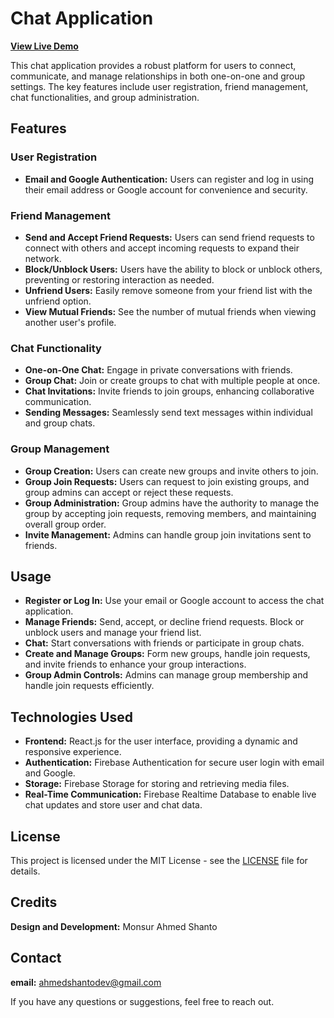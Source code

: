 # Chat Application

**[View Live Demo](https://ripple-chatting-app.vercel.app/)**

This chat application provides a robust platform for users to connect, communicate, and manage relationships in both one-on-one and group settings. The key features include user registration, friend management, chat functionalities, and group administration.

## Features

### User Registration
- **Email and Google Authentication:** Users can register and log in using their email address or Google account for convenience and security.

### Friend Management
- **Send and Accept Friend Requests:** Users can send friend requests to connect with others and accept incoming requests to expand their network.
- **Block/Unblock Users:** Users have the ability to block or unblock others, preventing or restoring interaction as needed.
- **Unfriend Users:** Easily remove someone from your friend list with the unfriend option.
- **View Mutual Friends:** See the number of mutual friends when viewing another user's profile.

### Chat Functionality
- **One-on-One Chat:** Engage in private conversations with friends.
- **Group Chat:** Join or create groups to chat with multiple people at once.
- **Chat Invitations:** Invite friends to join groups, enhancing collaborative communication.
- **Sending Messages:** Seamlessly send text messages within individual and group chats.

### Group Management
- **Group Creation:** Users can create new groups and invite others to join.
- **Group Join Requests:** Users can request to join existing groups, and group admins can accept or reject these requests.
- **Group Administration:** Group admins have the authority to manage the group by accepting join requests, removing members, and maintaining overall group order.
- **Invite Management:** Admins can handle group join invitations sent to friends.

## Usage

- **Register or Log In:** Use your email or Google account to access the chat application.
- **Manage Friends:** Send, accept, or decline friend requests. Block or unblock users and manage your friend list.
- **Chat:** Start conversations with friends or participate in group chats.
- **Create and Manage Groups:** Form new groups, handle join requests, and invite friends to enhance your group interactions.
- **Group Admin Controls:** Admins can manage group membership and handle join requests efficiently.

## Technologies Used

- **Frontend:** React.js for the user interface, providing a dynamic and responsive experience.
- **Authentication:** Firebase Authentication for secure user login with email and Google.
- **Storage:** Firebase Storage for storing and retrieving media files.
- **Real-Time Communication:** Firebase Realtime Database to enable live chat updates and store user and chat data.

## License

This project is licensed under the MIT License - see the [LICENSE](LICENSE) file for details.

## Credits

**Design and Development:** Monsur Ahmed Shanto

## Contact

**email:** ahmedshantodev@gmail.com

If you have any questions or suggestions, feel free to reach out.
